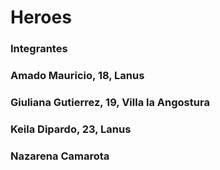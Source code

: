 # Heroes

### Integrantes
### Amado Mauricio, 18, Lanus
### Giuliana Gutierrez, 19, Villa la Angostura
### Keila Dipardo, 23, Lanus
### Nazarena Camarota

